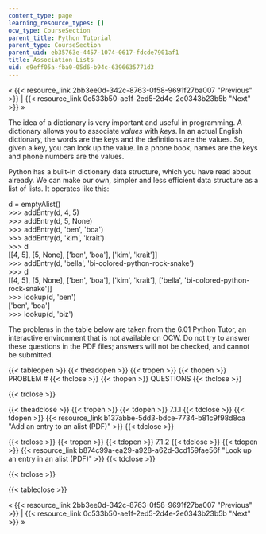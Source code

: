```yaml
---
content_type: page
learning_resource_types: []
ocw_type: CourseSection
parent_title: Python Tutorial
parent_type: CourseSection
parent_uid: eb35763e-4457-1074-0617-fdcde7901af1
title: Association Lists
uid: e9eff05a-fba0-05d6-b94c-6396635771d3
---
```


« {{< resource_link 2bb3ee0d-342c-8763-0f58-9691f27ba007 "Previous" >}} | {{< resource_link 0c533b50-ae1f-2ed5-2d4e-2e0343b23b5b "Next" >}} »

The idea of a dictionary is very important and useful in programming. A dictionary allows you to associate _values_ with _keys_. In an actual English dictionary, the words are the keys and the definitions are the values. So, given a key, you can look up the value. In a phone book, names are the keys and phone numbers are the values.

Python has a built-in dictionary data structure, which you have read about already. We can make our own, simpler and less efficient data structure as a list of lists. It operates like this:

d = emptyAlist()  
\>>> addEntry(d, 4, 5)  
\>>> addEntry(d, 5, None)  
\>>> addEntry(d, 'ben', 'boa')  
\>>> addEntry(d, 'kim', 'krait')  
\>>> d  
\[\[4, 5\], \[5, None\], \['ben', 'boa'\], \['kim', 'krait'\]\]  
\>>> addEntry(d, 'bella', 'bi-colored-python-rock-snake')  
\>>> d  
\[\[4, 5\], \[5, None\], \['ben', 'boa'\], \['kim', 'krait'\], \['bella', 'bi-colored-python-rock-snake'\]\]  
\>>> lookup(d, 'ben')  
\['ben', 'boa'\]  
\>>> lookup(d, 'biz')

The problems in the table below are taken from the 6.01 Python Tutor, an interactive environment that is not available on OCW. Do not try to answer these questions in the PDF files; answers will not be checked, and cannot be submitted.

{{< tableopen >}}
{{< theadopen >}}
{{< tropen >}}
{{< thopen >}}
PROBLEM #
{{< thclose >}}
{{< thopen >}}
QUESTIONS
{{< thclose >}}

{{< trclose >}}

{{< theadclose >}}
{{< tropen >}}
{{< tdopen >}}
7.1.1
{{< tdclose >}}
{{< tdopen >}}
{{< resource_link b137abbe-5dd3-bdce-7734-b81c9f98d8ca "Add an entry to an alist (PDF)" >}}
{{< tdclose >}}

{{< trclose >}}
{{< tropen >}}
{{< tdopen >}}
7.1.2
{{< tdclose >}}
{{< tdopen >}}
{{< resource_link b874c99a-ea29-a928-a62d-3cd159fae56f "Look up an entry in an alist (PDF)" >}}
{{< tdclose >}}

{{< trclose >}}

{{< tableclose >}}

« {{< resource_link 2bb3ee0d-342c-8763-0f58-9691f27ba007 "Previous" >}} | {{< resource_link 0c533b50-ae1f-2ed5-2d4e-2e0343b23b5b "Next" >}} »
